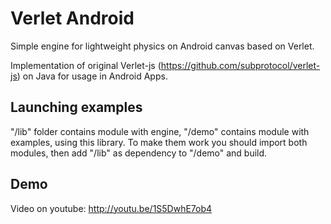Verlet Android
==============

Simple engine for lightweight physics on Android canvas based on Verlet.

Implementation of original Verlet-js (https://github.com/subprotocol/verlet-js) on Java for usage in Android Apps.

Launching examples
------------------

"/lib" folder contains module with engine, "/demo" contains module with examples, using this library. To make them work you should import both modules, then add "/lib" as dependency to "/demo" and build.

Demo
----
Video on youtube: http://youtu.be/1S5DwhE7ob4
